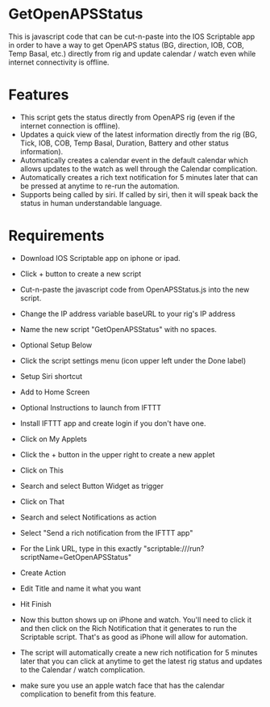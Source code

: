 # GetOpenAPSStatus
This is javascript code that can be cut-n-paste into the IOS Scriptable app in order to have a way to get OpenAPS status (BG, direction, IOB, COB, Temp Basal, etc.) directly from rig and update calendar / watch even while internet connectivity is offline.

# Features
* This script gets the status directly from OpenAPS rig (even if the internet connection is offline).
* Updates a quick view of the latest information directly from the rig (BG, Tick, IOB, COB, Temp Basal, Duration, Battery and other status information).
* Automatically creates a calendar event in the default calendar which allows updates to the watch as well through the Calendar complication.
* Automatically creates a rich text notification for 5 minutes later that can be pressed at anytime to re-run the automation.
* Supports being called by siri. If called by siri, then it will speak back the status in human understandable language.

# Requirements
* Download IOS Scriptable app on iphone or ipad.
* Click + button to create a new script
* Cut-n-paste the javascript code from OpenAPSStatus.js into the new script.
* Change the IP address variable baseURL to your rig's IP address
* Name the new script "GetOpenAPSStatus" with no spaces.
* Optional Setup Below
* Click the script settings menu (icon upper left under the Done label)
* Setup Siri shortcut
* Add to Home Screen

* Optional Instructions to launch from IFTTT
* Install IFTTT app and create login if you don't have one.
* Click on My Applets
* Click the + button in the upper right to create a new applet
* Click on This
* Search and select Button Widget as trigger
* Click on That
* Search and select Notifications as action
* Select "Send a rich notification from the IFTTT app"
* For the Link URL, type in this exactly "scriptable:///run?scriptName=GetOpenAPSStatus"
* Create Action
* Edit Title and name it what you want
* Hit Finish
* Now this button shows up on iPhone and watch. You'll need to click it and then click on the Rich Notification that it generates to run the Scriptable script. That's as good as iPhone will allow for automation. 
* The script will automatically create a new rich notification for 5 minutes later that you can click at anytime to get the latest rig status and updates to the Calendar / watch complication.
* make sure you use an apple watch face that has the calendar complication to benefit from this feature.

